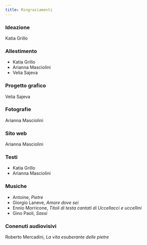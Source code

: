 ```yaml
---
title: Ringraziamenti
---
```


### Ideazione
Katia Grillo

### Allestimento
- Katia Grillo
- Arianna Masciolini
- Velia Sajeva

### Progetto grafico
Velia Sajeva

### Fotografie
Arianna Masciolini

### Sito web
Arianna Masciolini

### Testi
- Katia Grillo
- Arianna Masciolini

### Musiche
- Antoine, _Pietre_
- Giorgio Laneve, _Amore dove sei_
- Ennio Morricone, _Titoli di testa cantati di Uccellacci e uccellini_
- Gino Paoli, _Sassi_

### Conenuti audiovisivi
Roberto Mercadini, _La vita esuberante delle pietre_